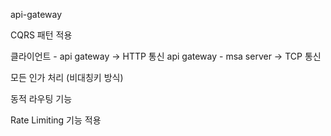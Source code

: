 api-gateway

CQRS 패턴 적용

클라이언트 - api gateway -> HTTP 통신
api gateway - msa server -> TCP 통신

모든 인가 처리 (비대칭키 방식)

동적 라우팅 기능

Rate Limiting 기능 적용
